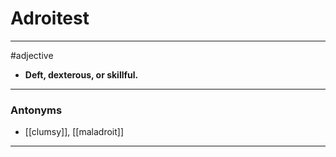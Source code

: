 # Adroitest
---
#adjective
- **Deft, dexterous, or skillful.**
---
### Antonyms
- [[clumsy]], [[maladroit]]
---
